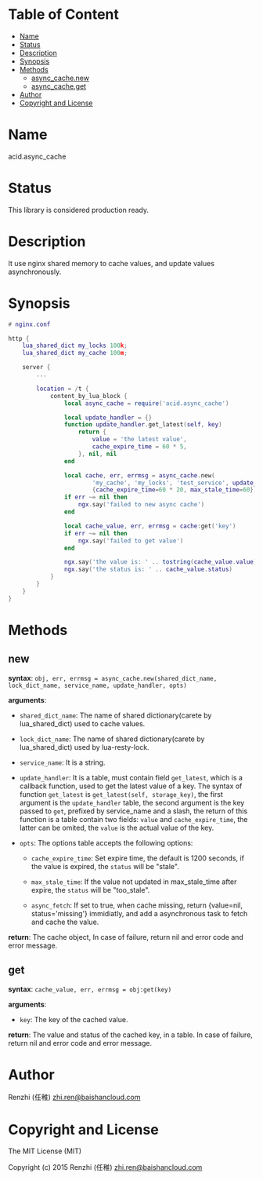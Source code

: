 <!-- START doctoc generated TOC please keep comment here to allow auto update -->
<!-- DON'T EDIT THIS SECTION, INSTEAD RE-RUN doctoc TO UPDATE -->
#   Table of Content

- [Name](#name)
- [Status](#status)
- [Description](#description)
- [Synopsis](#synopsis)
- [Methods](#methods)
  - [async_cache.new](#new)
  - [async_cache.get](#get)
- [Author](#author)
- [Copyright and License](#copyright-and-license)

<!-- END doctoc generated TOC please keep comment here to allow auto update -->

#   Name

acid.async_cache

#   Status

This library is considered production ready.

#   Description

It use nginx shared memory to cache values, and update values asynchronously.

#   Synopsis

```lua
# nginx.conf

http {
    lua_shared_dict my_locks 100k;
    lua_shared_dict my_cache 100m;

    server {
        ...

        location = /t {
            content_by_lua_block {
                local async_cache = require('acid.async_cache')

                local update_handler = {}
                function update_handler.get_latest(self, key)
                    return {
                        value = 'the latest value',
                        cache_expire_time = 60 * 5,
                    }, nil, nil
                end

                local cache, err, errmsg = async_cache.new(
                        'my_cache', 'my_locks', 'test_service', update_handler,
                        {cache_expire_time=60 * 20, max_stale_time=60})
                if err ~= nil then
                    ngx.say('failed to new async cache')
                end

                local cache_value, err, errmsg = cache:get('key')
                if err ~= nil then
                    ngx.say('failed to get value')
                end

                ngx.say('the value is: ' .. tostring(cache_value.value))
                ngx.say('the status is: ' .. cache_value.status)
            }
        }
    }
}
```

#   Methods

##  new

**syntax**:
`obj, err, errmsg = async_cache.new(shared_dict_name, lock_dict_name, service_name,
                                    update_handler, opts)`

**arguments**:

-   `shared_dict_name`:
    The name of shared dictionary(carete by lua_shared_dict) used to cache values.

-   `lock_dict_name`:
    The name of shared dictionary(carete by lua_shared_dict) used by lua-resty-lock.

-   `service_name`:
    It is a string.

-   `update_handler`:
    It is a table, must contain field `get_latest`, which is a callback function,
    used to get the latest value of a key. The syntax of function `get_latest` is
    `get_latest(self, storage_key)`, the first argument is the `update_handler` table,
    the second argument is the key passed to `get`, prefixed by service_name and a slash,
    the return of this function is a table contain two fields: `value` and `cache_expire_time`,
    the latter can be omited, the `value` is the actual value of the key.

-   `opts`:
    The options table accepts the following options:

    -   `cache_expire_time`: Set expire time, the default is 1200 seconds, if the value
        is expired, the `status` will be "stale".

    -   `max_stale_time`: If the value not updated in max_stale_time after expire, the
        `status` will be "too_stale".

    -   `async_fetch`: If set to true, when cache missing, return {value=nil, status='missing'}
        immidiatly, and add a asynchronous task to fetch and cache the value.

**return**:
The cache object, In case of failure, return nil and error code and error message.

##  get

**syntax**:
`cache_value, err, errmsg = obj:get(key)`

**arguments**:

-   `key`:
    The key of the cached value.

**return**:
The value and status of the cached key, in a table.
In case of failure, return nil and error code and error message.

#   Author

Renzhi (任稚) <zhi.ren@baishancloud.com>

#   Copyright and License

The MIT License (MIT)

Copyright (c) 2015 Renzhi (任稚) <zhi.ren@baishancloud.com>
